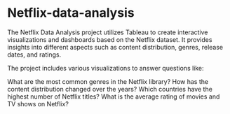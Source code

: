 # Netflix-data-analysis

The Netflix Data Analysis project utilizes Tableau to create interactive visualizations and dashboards based on the Netflix dataset. It provides insights into different aspects such as content distribution, genres, release dates, and ratings.

The project includes various visualizations to answer questions like:

What are the most common genres in the Netflix library?
How has the content distribution changed over the years?
Which countries have the highest number of Netflix titles?
What is the average rating of movies and TV shows on Netflix?
